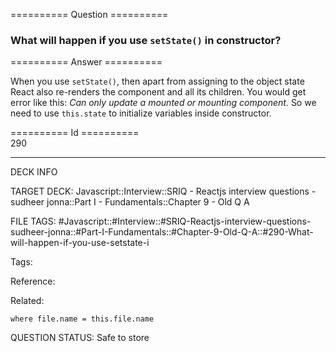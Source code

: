========== Question ==========  

### What will happen if you use `setState()` in constructor?  

========== Answer ==========  

When you use `setState()`, then apart from assigning to the object state React also re-renders the component and all its children. You would get error like this: _Can only update a mounted or mounting component._ So we need to use `this.state` to initialize variables inside constructor.

========== Id ==========  
290

---

DECK INFO

TARGET DECK: Javascript::Interview::SRIQ - Reactjs interview questions - sudheer jonna::Part I - Fundamentals::Chapter 9 - Old Q A

FILE TAGS: #Javascript::#Interview::#SRIQ-Reactjs-interview-questions-sudheer-jonna::#Part-I-Fundamentals::#Chapter-9-Old-Q-A::#290-What-will-happen-if-you-use-setstate-i

Tags:

Reference:

Related:

```dataview
where file.name = this.file.name
```
QUESTION STATUS: Safe to store

